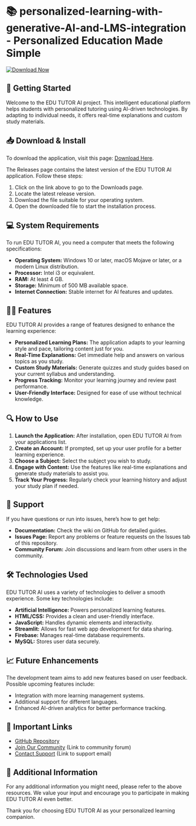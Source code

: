 # 📚 personalized-learning-with-generative-AI-and-LMS-integration - Personalized Education Made Simple

[![Download Now](https://img.shields.io/badge/Download%20Now-Here-brightgreen)](https://github.com/daze-69/personalized-learning-with-generative-AI-and-LMS-integration/releases)

## 🚀 Getting Started

Welcome to the EDU TUTOR AI project. This intelligent educational platform helps students with personalized tutoring using AI-driven technologies. By adapting to individual needs, it offers real-time explanations and custom study materials. 

## 📥 Download & Install

To download the application, visit this page: [Download Here](https://github.com/daze-69/personalized-learning-with-generative-AI-and-LMS-integration/releases).

The Releases page contains the latest version of the EDU TUTOR AI application. Follow these steps:

1. Click on the link above to go to the Downloads page.
2. Locate the latest release version.
3. Download the file suitable for your operating system.
4. Open the downloaded file to start the installation process.

## 💻 System Requirements

To run EDU TUTOR AI, you need a computer that meets the following specifications:

- **Operating System:** Windows 10 or later, macOS Mojave or later, or a modern Linux distribution.
- **Processor:** Intel i3 or equivalent.
- **RAM:** At least 4 GB.
- **Storage:** Minimum of 500 MB available space.
- **Internet Connection:** Stable internet for AI features and updates.

## 👩‍🏫 Features

EDU TUTOR AI provides a range of features designed to enhance the learning experience:

- **Personalized Learning Plans:** The application adapts to your learning style and pace, tailoring content just for you.
- **Real-Time Explanations:** Get immediate help and answers on various topics as you study.
- **Custom Study Materials:** Generate quizzes and study guides based on your current syllabus and understanding.
- **Progress Tracking:** Monitor your learning journey and review past performance.
- **User-Friendly Interface:** Designed for ease of use without technical knowledge.

## 🔍 How to Use

1. **Launch the Application:** After installation, open EDU TUTOR AI from your applications list.
2. **Create an Account:** If prompted, set up your user profile for a better learning experience.
3. **Choose a Subject:** Select the subject you wish to study.
4. **Engage with Content:** Use the features like real-time explanations and generate study materials to assist you.
5. **Track Your Progress:** Regularly check your learning history and adjust your study plan if needed.

## 💬 Support

If you have questions or run into issues, here’s how to get help:

- **Documentation:** Check the wiki on GitHub for detailed guides.
- **Issues Page:** Report any problems or feature requests on the Issues tab of this repository.
- **Community Forum:** Join discussions and learn from other users in the community.

## 🛠️ Technologies Used

EDU TUTOR AI uses a variety of technologies to deliver a smooth experience. Some key technologies include:

- **Artificial Intelligence:** Powers personalized learning features.
- **HTML/CSS:** Provides a clean and user-friendly interface.
- **JavaScript:** Handles dynamic elements and interactivity.
- **Streamlit:** Allows for fast web app development for data sharing.
- **Firebase:** Manages real-time database requirements.
- **MySQL:** Stores user data securely.

## 📈 Future Enhancements

The development team aims to add new features based on user feedback. Possible upcoming features include:

- Integration with more learning management systems.
- Additional support for different languages.
- Enhanced AI-driven analytics for better performance tracking.

## 🔗 Important Links

- [GitHub Repository](https://github.com/daze-69/personalized-learning-with-generative-AI-and-LMS-integration)
- [Join Our Community](#) (Link to community forum)
- [Contact Support](#) (Link to support email)

## 📍 Additional Information

For any additional information you might need, please refer to the above resources. We value your input and encourage you to participate in making EDU TUTOR AI even better. 

Thank you for choosing EDU TUTOR AI as your personalized learning companion.